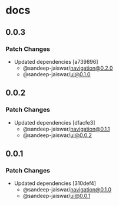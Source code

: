# docs

## 0.0.3

### Patch Changes

- Updated dependencies [a739896]
  - @sandeep-jaiswar/navigation@0.2.0
  - @sandeep-jaiswar/ui@0.1.0

## 0.0.2

### Patch Changes

- Updated dependencies [dfacfe3]
  - @sandeep-jaiswar/navigation@0.1.1
  - @sandeep-jaiswar/ui@0.0.2

## 0.0.1

### Patch Changes

- Updated dependencies [310def4]
  - @sandeep-jaiswar/navigation@0.1.0
  - @sandeep-jaiswar/ui@0.0.1

